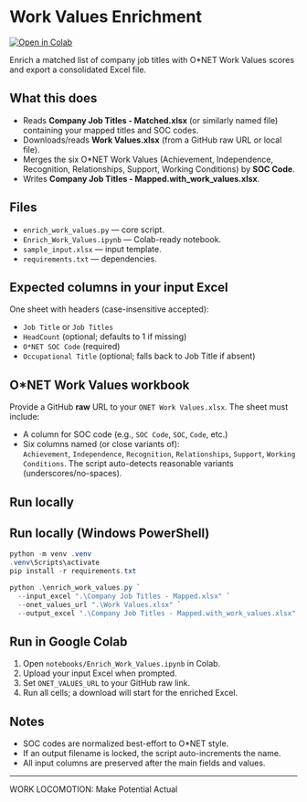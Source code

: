 # Work Values Enrichment
[![Open in Colab](https://colab.research.google.com/assets/colab-badge.svg)](https://colab.research.google.com/github/WorkLocomotion/enrich_work_values/blob/main/Enrich_Work_Values.ipynb)

Enrich a matched list of company job titles with O*NET Work Values scores and export a consolidated Excel file.

## What this does
- Reads **Company Job Titles - Matched.xlsx** (or similarly named file) containing your mapped titles and SOC codes.
- Downloads/reads **Work Values.xlsx** (from a GitHub raw URL or local file).
- Merges the six O*NET Work Values (Achievement, Independence, Recognition, Relationships, Support, Working Conditions) by **SOC Code**.
- Writes **Company Job Titles - Mapped.with_work_values.xlsx**.

## Files
- `enrich_work_values.py` — core script.
- `Enrich_Work_Values.ipynb` — Colab-ready notebook.
- `sample_input.xlsx` — input template.
- `requirements.txt` — dependencies.

## Expected columns in your input Excel
One sheet with headers (case-insensitive accepted):
- `Job Title` or `Job Titles`
- `HeadCount` (optional; defaults to 1 if missing)
- `O*NET SOC Code` (required)
- `Occupational Title` (optional; falls back to Job Title if absent)

## O*NET Work Values workbook
Provide a GitHub **raw** URL to your `ONET Work Values.xlsx`. The sheet must include:
- A column for SOC code (e.g., `SOC Code`, `SOC`, `Code`, etc.)
- Six columns named (or close variants of):  
  `Achievement`, `Independence`, `Recognition`, `Relationships`, `Support`, `Working Conditions`.
The script auto-detects reasonable variants (underscores/no-spaces).

## Run locally
## Run locally (Windows PowerShell)
```powershell
python -m venv .venv
.venv\Scripts\activate
pip install -r requirements.txt

python .\enrich_work_values.py `
  --input_excel ".\Company Job Titles - Mapped.xlsx" `
  --onet_values_url ".\Work Values.xlsx" `
  --output_excel ".\Company Job Titles - Mapped.with_work_values.xlsx"
```

## Run in Google Colab
1. Open `notebooks/Enrich_Work_Values.ipynb` in Colab.
2. Upload your input Excel when prompted.
3. Set `ONET_VALUES_URL` to your GitHub raw link.
4. Run all cells; a download will start for the enriched Excel.

## Notes
- SOC codes are normalized best-effort to O*NET style.
- If an output filename is locked, the script auto-increments the name.
- All input columns are preserved after the main fields and values.

---

WORK LOCOMOTION: Make Potential Actual
